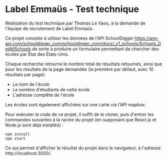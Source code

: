 # Label Emmaüs - Test technique

Réalisation du test technique par Thomas Le Vaou, à la demande de l'équipe de
recrutement de Label Emmaüs.

Ce projet consiste à utiliser les données de l'API SchoolDigger https://any-api.com/schooldigger_com/schooldigger_com/docs/_v1_schools/Schools_GetAllSchools
de sorte à produire un formulaire permettant de chercher des écoles par État des États-Unis.

Chaque recherche retourne le nombre total de résultats retournés, ainsi que pour les
résultats de la page demandée (la première par défaut, avec 10 résultats par page):
- Le nom de l'école
- Le nombre d'étudiants de cette école
- L'adresse complète de l'école

Les écoles sont également affichées sur une carte via l'API mapbox.

Pour exécuter le code de ce projet, il suffit de le cloner, puis d'entrer les commandes suivantes à la racine du projet
(en supposant que React.js et Node.js sont déjà installés) :
```
npm install
npm start
```

Ce qui permet d'afficher le résultat du projet dans le navigateur, à l'adresse http://localhost:3000/.
